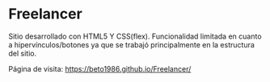# Freelancer

Sitio desarrollado con HTML5 Y CSS(flex). Funcionalidad limitada en cuanto a hipervínculos/botones ya que se trabajó principalmente en la estructura del sitio.

Página de visita: https://beto1986.github.io/Freelancer/
